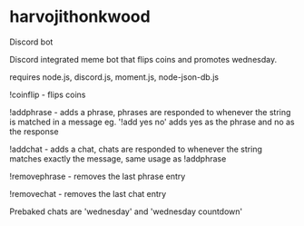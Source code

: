 # harvojithonkwood
Discord bot

Discord integrated meme bot that flips coins and promotes wednesday. 

requires node.js, discord.js, moment.js, node-json-db.js

!coinflip - flips coins

!addphrase - adds a phrase, phrases are responded to whenever the string is matched in a message eg. '!add yes no' adds yes as the phrase and no as the response

!addchat - adds a chat, chats are responded to whenever the string matches exactly the message, same usage as !addphrase

!removephrase - removes the last phrase entry

!removechat - removes the last chat entry

Prebaked chats are 'wednesday' and 'wednesday countdown'
